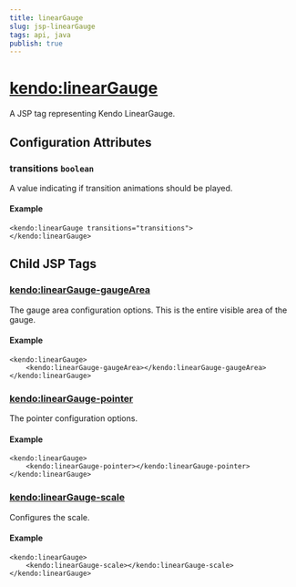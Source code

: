 ```yaml
---
title: linearGauge
slug: jsp-linearGauge
tags: api, java
publish: true
---
```


# <kendo:linearGauge>
A JSP tag representing Kendo LinearGauge.


## Configuration Attributes


### transitions `boolean`

A value indicating if transition animations should be played.

#### Example
    <kendo:linearGauge transitions="transitions">
    </kendo:linearGauge>



## Child JSP Tags

### [<kendo:linearGauge-gaugeArea>](/api/wrappers/jsp/lineargauge/gaugearea)

The gauge area configuration options.
This is the entire visible area of the gauge.

#### Example

    <kendo:linearGauge>
        <kendo:linearGauge-gaugeArea></kendo:linearGauge-gaugeArea>
    </kendo:linearGauge>
 
### [<kendo:linearGauge-pointer>](/api/wrappers/jsp/lineargauge/pointer)

The pointer configuration options.

#### Example

    <kendo:linearGauge>
        <kendo:linearGauge-pointer></kendo:linearGauge-pointer>
    </kendo:linearGauge>
 
### [<kendo:linearGauge-scale>](/api/wrappers/jsp/lineargauge/scale)

Configures the scale.

#### Example

    <kendo:linearGauge>
        <kendo:linearGauge-scale></kendo:linearGauge-scale>
    </kendo:linearGauge>
 
